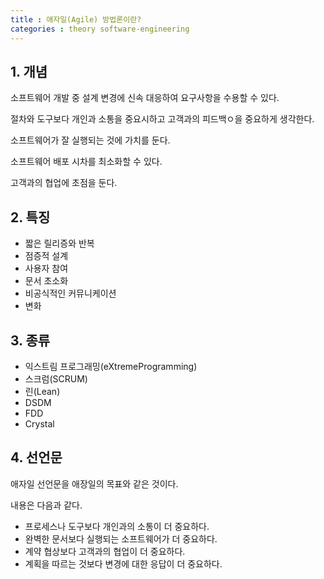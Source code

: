 ```yaml
---
title : 애자일(Agile) 방법론이란?
categories : theory software-engineering
---
```


## 1. 개념

소프트웨어 개발 중 설계 변경에 신속 대응하여 요구사항을 수용할 수 있다. 

절차와 도구보다 개인과 소통을 중요시하고 고객과의 피드백ㅇ을 중요하게 생각한다.

소프트웨어가 잘 실행되는 것에 가치를  둔다.  

소프트웨어 배포 시차를 최소화할 수 있다. 

고객과의 협업에 초점을 둔다.

## 2. 특징

- 짧은 릴리증와 반복
- 점증적 설계
- 사용자 참여
- 문서 초소화
- 비공식적인 커뮤니케이션
- 변화

## 3. 종류

- 익스트림 프로그래밍(eXtremeProgramming)
- 스크럼(SCRUM)
- 린(Lean)
- DSDM
- FDD
- Crystal

## 4. 선언문

애자일 선언문을 애장일의 목표와 같은 것이다.

내용은 다음과 같다.

- 프로세스나 도구보다 개인과의 소통이 더 중요하다.
- 완벽한 문서보다 실행되는 소프트웨어가 더 중요하다.
- 계약 협상보다 고객과의 협업이 더 중요하다.
- 계획을 따르는 것보다 변경에 대한 응답이 더 중요하다.



